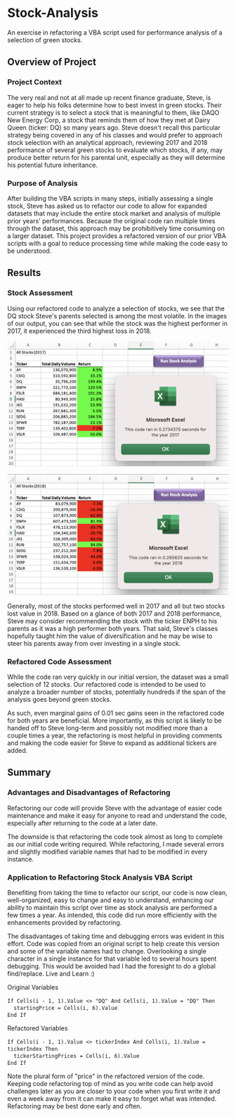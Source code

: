 # Stock-Analysis
An exercise in refactoring a VBA script used for performance analysis of a selection of green stocks. 

## Overview of Project
### Project Context
The very real and not at all made up recent finance graduate, Steve, is eager to help his folks determine how to best invest in green stocks. Their current strategy is to select a stock that is meaningful to them, like DAQO New Energy Corp, a stock that reminds them of how they met at Dairy Queen (ticker: DQ) so many years ago. Steve doesn't recall this particular strategy being covered in any of his classes and would prefer to approach stock selection with an analytical approach, reviewing 2017 and 2018 performance of several green stocks to evaluate which stocks, if any, may produce better return for his parental unit, especially as they will determine his potential future inheritance. 

### Purpose of Analysis
After building the VBA scripts in many steps, initially assessing a single stock, Steve has asked us to refactor our code to allow for expanded datasets that may include the entire stock market and analysis of multiple prior years' performances. Because the original code ran multiple times through the dataset, this approach may be prohibitively time consuming on a larger dataset. This project provides a refactored version of our prior VBA scripts with a goal to reduce processing time while making the code easy to be understood.

## Results
### Stock Assessment
Using our refactored code to analyze a selection of stocks, we see that the DQ stock Steve's parents selected is among the most volatile. In the images of our output, you can see that while the stock was the highest performer in 2017, it experienced the third highest loss in 2018. 

![Image of 2017 Stock Output](https://github.com/ozloty06/Stock-Analysis/blob/main/Resources/VBA_Challenge_2017.png)

![Image of 2018 Stock Output](https://github.com/ozloty06/Stock-Analysis/blob/main/Resources/VBA_Challenge_2018.png)

Generally, most of the stocks performed well in 2017 and all but two stocks lost value in 2018. Based on a glance of both 2017 and 2018 performance, Steve may consider recommending the stock with the ticker ENPH to his parents as it was a high performer both years. That said, Steve's classes hopefully taught him the value of diversification and he may be wise to steer his parents away from over investing in a single stock.

### Refactored Code Assessment
While the code ran very quickly in our initial version, the dataset was a small selection of 12 stocks. Our refactored code is intended to be used to analyze a broader number of stocks, potentially hundreds if the span of the analysis goes beyond green stocks. 

As such, even marginal gains of 0.01 sec gains seen in the refactored code for both years are beneficial. More importantly, as this script is likely to be handed off to Steve long-term and possibly not modified more than a couple times a year, the refactoring is most helpful in providing comments and making the code easier for Steve to expand as additional tickers are added. 

## Summary
### Advantages and Disadvantages of Refactoring
Refactoring our code will provide Steve with the advantage of easier code maintenance and make it easy for anyone to read and understand the code, especially after returning to the code at a later date. 

The downside is that refactoring the code took almost as long to complete as our initial code writing required. While refactoring, I made several errors and slightly modified variable names that had to be modified in every instance. 

### Application to Refactoring Stock Analysis VBA Script

Benefiting from taking the time to refactor our script, our code is now clean, well-organized, easy to change and easy to understand, enhancing our ability to maintain this script over time as stock analysis are performed a few times a year. As intended, this code did run more efficiently with the enhancements provided by refactoring.

The disadvantages of taking time and debugging errors was evident in this effort. Code was copied from an original script to help create this version and some of the variable names had to change. Overlooking a single character in a single instance for that variable led to several hours spent debugging. This would be avoided had I had the foresight to do a global find/replace. Live and Learn :) 

Original Variables 
```
If Cells(i - 1, 1).Value <> "DQ" And Cells(i, 1).Value = "DQ" Then
  startingPrice = Cells(i, 6).Value
End If
```

Refactored Variables 
```
If Cells(i - 1, 1).Value <> tickerIndex And Cells(i, 1).Value = tickerIndex Then
  tickerStartingPrices = Cells(i, 6).Value
End If
```

Note the plural form of "price" in the refactored version of the code. Keeping code refactoring top of mind as you write code can help avoid challenges later as you are closer to your code when you first write it and even a week away from it can make it easy to forget what was intended. Refactoring may be best done early and often.
